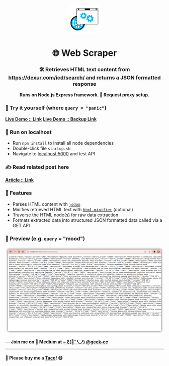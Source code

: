 <div align="center">
  <img src="https://github.com/incubated-geek-cc/WebScraper/raw/main/img/logo.png" width="96" alt="logo">

  # 🌐 Web Scraper

  ### 🛠️ Retrieves HTML text content from <a href="https://dexur.com/icd/search/" target="_blank">https://dexur.com/icd/search/</a> and returns a JSON formatted response

**Runs on Node.js Express framework. 🔌 Request proxy setup.**

<div align="left">

### 🌟 Try it yourself (where `query = "panic"`)
[**Live Demo :: Link**](https://icd-code-web-scraper.glitch.me/api/dexur/icd/panic) 
[**Live Demo :: Backup Link**](https://icd-code-web-scraper.onrender.com/api/dexur/icd/panic) 

### 🧰 Run on localhost
* Run `npm install` to install all node dependencies
* Double-click file `startup.sh`
* Navigate to <a href='localhost:5000'>localhost:5000</a> and test API

### ✍ Read related post here
[**Article :: Link**](https://geek-cc.medium.com/convert-font-emojis-to-image-files-with-custom-dimensions-using-vanilla-javascript-d276703567b6)

### 📌 Features

</div>
<div align="left">
	<ul>
		<li>Parses HTML content with <a href="https://www.npmjs.com/package/jsdom" target="_blank"><code>jsdom</code></a></li>
		<li>Minifies retrieved HTML text with <a href="https://www.npmjs.com/package/html-minifier" target="_blank"><code>html-minifier</code></a> (optional)</li>
		<li>Traverse the HTML node(s) for raw data extraction</li>
		<li>Formats extracted data into structured JSON formatted data called via a GET API</li>
	</ul>
</div>
</div>

### 👀 Preview (e.g. `query` = "mood")
<img src='https://github.com/incubated-geek-cc/WebScraper/raw/main/img/preview.png' width="800px" />

<p>— <b>Join me on 📝 <b>Medium</b> at <a href='https://medium.com/@geek-cc' target='_blank'>~ ξ(🎀˶❛◡❛) @geek-cc</a></b></p>

---

#### 🌮 Please buy me a <a href='https://www.buymeacoffee.com/geekcc' target='_blank'>Taco</a>! 😋